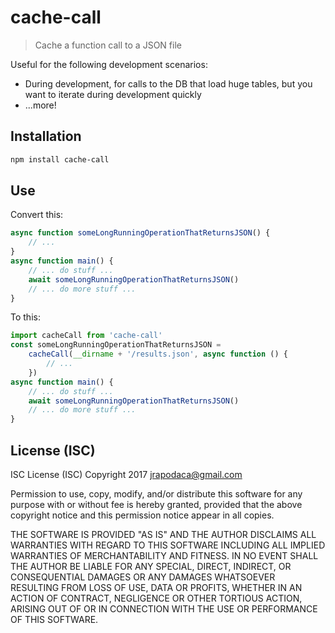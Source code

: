 # cache-call

> Cache a function call to a JSON file

Useful for the following development scenarios:

* During development, for calls to the DB that load huge tables, but you want to iterate during development quickly
* ...more!

## Installation

```sh
npm install cache-call
```

## Use

Convert this:

```js
async function someLongRunningOperationThatReturnsJSON() {
	// ...
}
async function main() {
	// ... do stuff ...
	await someLongRunningOperationThatReturnsJSON()
	// ... do more stuff ...
}
```

To this:

```js
import cacheCall from 'cache-call'
const someLongRunningOperationThatReturnsJSON =
	cacheCall(__dirname + '/results.json', async function () {
		// ...
	})
async function main() {
	// ... do stuff ...
	await someLongRunningOperationThatReturnsJSON()
	// ... do more stuff ...
}
```

## License (ISC)

ISC License (ISC)
Copyright 2017 <jrapodaca@gmail.com>

Permission to use, copy, modify, and/or distribute this software for any purpose with or without fee is hereby granted, provided that the above copyright notice and this permission notice appear in all copies.

THE SOFTWARE IS PROVIDED "AS IS" AND THE AUTHOR DISCLAIMS ALL WARRANTIES WITH REGARD TO THIS SOFTWARE INCLUDING ALL IMPLIED WARRANTIES OF MERCHANTABILITY AND FITNESS. IN NO EVENT SHALL THE AUTHOR BE LIABLE FOR ANY SPECIAL, DIRECT, INDIRECT, OR CONSEQUENTIAL DAMAGES OR ANY DAMAGES WHATSOEVER RESULTING FROM LOSS OF USE, DATA OR PROFITS, WHETHER IN AN ACTION OF CONTRACT, NEGLIGENCE OR OTHER TORTIOUS ACTION, ARISING OUT OF OR IN CONNECTION WITH THE USE OR PERFORMANCE OF THIS SOFTWARE.

